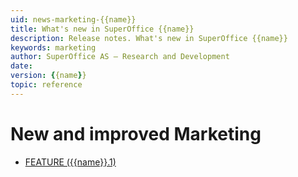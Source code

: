 ```yaml
---
uid: news-marketing-{{name}}
title: What's new in SuperOffice {{name}}
description: Release notes. What's new in SuperOffice {{name}}
keywords: marketing
author: SuperOffice AS – Research and Development
date: 
version: {{name}}
topic: reference
---
```


# New and improved Marketing

* [FEATURE ({{name}}.1)][1]

<!-- Referenced links-->
[1]: {{name}}.1-update.md
